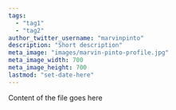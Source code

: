 ```yaml
---
tags:
  - "tag1"
  - "tag2"
author_twitter_username: "marvinpinto"
description: "Short description"
meta_image: "images/marvin-pinto-profile.jpg"
meta_image_width: 700
meta_image_height: 700
lastmod: "set-date-here"
---
```


Content of the file goes here
